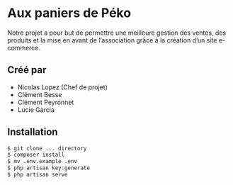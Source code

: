 # Aux paniers de Péko

Notre projet a pour but de permettre une meilleure gestion des ventes, des produits et la mise en avant de l’association grâce à la création d’un site e-commerce.

## Créé par 

- Nicolas Lopez (Chef de projet)
- Clément Besse
- Clément Peyronnet
- Lucie Garcia

## Installation

```sh
$ git clone ... directory
$ composer install
$ mv .env.example .env
$ php artisan key:generate
$ php artisan serve
```
